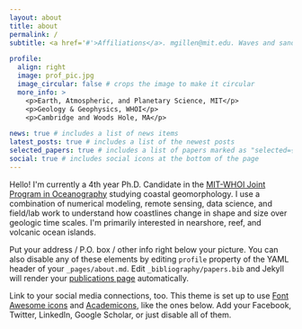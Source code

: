 ```yaml
---
layout: about
title: about
permalink: /
subtitle: <a href='#'>Affiliations</a>. mgillen@mit.edu. Waves and sand and stuff.

profile:
  align: right
  image: prof_pic.jpg
  image_circular: false # crops the image to make it circular
  more_info: >
    <p>Earth, Atmospheric, and Planetary Science, MIT</p>
    <p>Geology & Geophysics, WHOI</p>
    <p>Cambridge and Woods Hole, MA</p>

news: true # includes a list of news items
latest_posts: true # includes a list of the newest posts
selected_papers: true # includes a list of papers marked as "selected={true}"
social: true # includes social icons at the bottom of the page
---
```


Hello! I'm currently a 4th year Ph.D. Candidate in the [MIT-WHOI Joint Program in Oceanography](mit.whoi.edu) studying coastal geomorphology. I use a combination of numerical modeling, remote sensing, data science, and field/lab work to understand how coastlines change in shape and size over geologic time scales. I'm primarily interested in nearshore, reef, and volcanic ocean islands.

Put your address / P.O. box / other info right below your picture. You can also disable any of these elements by editing `profile` property of the YAML header of your `_pages/about.md`. Edit `_bibliography/papers.bib` and Jekyll will render your [publications page](/al-folio/publications/) automatically.

Link to your social media connections, too. This theme is set up to use [Font Awesome icons](https://fontawesome.com/) and [Academicons](https://jpswalsh.github.io/academicons/), like the ones below. Add your Facebook, Twitter, LinkedIn, Google Scholar, or just disable all of them.
